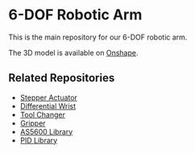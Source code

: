 # 6-DOF Robotic Arm

This is the main repository for our 6-DOF robotic arm.

The 3D model is available on [Onshape](https://cad.onshape.com/documents/35244f3032e1dd11e6e40d38/w/ff4e0b78bc305b470c9c54d8/e/67b9fda3e47a6e7d889f8684).

## Related Repositories

- [Stepper Actuator](https://github.com/andrinwinzap/robot-stepper-actuator)
- [Differential Wrist](https://github.com/andrinwinzap/robot-differential-wrist)
- [Tool Changer](https://github.com/andrinwinzap/robot-toolchanger)
- [Gripper](https://github.com/andrinwinzap/robot-gripper)
- [AS5600 Library](https://github.com/andrinwinzap/as5600_espidf_component)
- [PID Library](https://github.com/andrinwinzap/pid_espidf_component)
